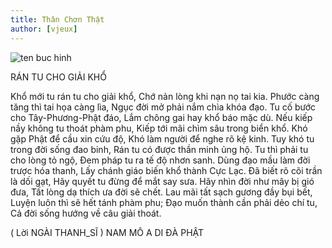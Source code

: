 ```yaml
---
title: Thân Chơn Thật 
author: [vjeux]
---
```


![ten buc hinh](https://scontent.fhan3-1.fna.fbcdn.net/v/t1.0-9/23231261_1848425432110240_8313046048712496470_n.jpg?oh=f167b7b4dcb96513847a8e4f5a735b9b&oe=5AA0678A "ten buc hinh")

RÁN TU CHO GIẢI KHỔ 

Khổ mới tu rán tu cho giải khổ,
Chớ nản lòng khi nạn nọ tai kia.
Phước càng tăng thì tai họa càng lìa, 
Ngục đời mở phải nắm chìa khóa đạo. 
Tu cố bước cho Tây-Phương-Phật đáo, 
Lắm chông gai hay khổ báo mặc dù. 
Nếu kiếp nầy không tu thoát phàm phu, 
Kiếp tới mãi chìm sâu trong biển khổ. 
Khó gặp Phật để cầu xin cứu độ,
Khó làm người để nghe rõ kệ kinh.
Tuy khó tu trong đời sống đao binh,
Rán tu có được thần minh ủng hộ.
Tu thì phải tu cho lòng tỏ ngộ,
Đem pháp tu ra tế độ nhơn sanh.
Dùng đạo mầu làm đời trược hóa thanh, 
Lấy chánh giáo biến khổ thành Cực Lạc. 
Đã biết rõ cõi trần là dối gạt,
Hãy quyết tu đừng để mắt say sưa.
Hãy nhìn đời như mây bị gió đưa,
Tất lòng dạ thích ưa đời sẽ chết.
Lau mãi tất sạch gương đầy bụi bết, 
Luyện luôn thì sẽ hết tánh phàm phu; 
Đạo muốn thành cần phải dẻo chí tu,
Cả đời sống hướng về câu giải thoát. 

( Lời NGÀI THANH_SĨ )
NAM MÔ A DI ĐÀ PHẬT